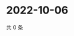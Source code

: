 # 2022-10-06

共 0 条

<!-- BEGIN WEIBO -->
<!-- 最后更新时间 Thu Oct 06 2022 09:41:57 GMT+0800 (China Standard Time) -->

<!-- END WEIBO -->
